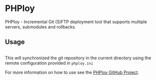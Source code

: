 # PHPloy

PHPloy - Incremental Git (S)FTP deployment tool that supports multiple servers, submodules and rollbacks.

## Usage

```docker run --rm -v $PWD:/repository mbrugger/phploy
```

This will synchronized the git repository in the current directory using the remote configuration provided in `phploy.ini`

For more information on how to use see the [PHPloy GitHub Project](https://github.com/banago/PHPloy).
